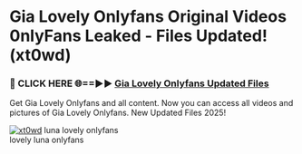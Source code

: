 # Gia Lovely Onlyfans Original Videos 0nlyFans Leaked - Files Updated! (xt0wd)

<h3>🔴 CLICK HERE 🌐==►► <a href="https://tinyurl.com/4seja8ks" rel="nofollow">Gia Lovely Onlyfans Updated Files</a></h3>

Get Gia Lovely Onlyfans and all content. Now you can access all videos and pictures of Gia Lovely Onlyfans. New Updated Files 2025!

[![xt0wd](https://i.imgur.com/EWjZXRe.gif)](https://tinyurl.com/4seja8ks)
luna lovely onlyfans<br>
lovely luna onlyfans